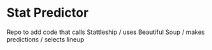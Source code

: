 # Stat Predictor

Repo to add code that calls Stattleship / uses Beautiful Soup / makes predictions / selects lineup
